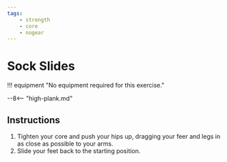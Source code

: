 ```yaml
---
tags:
    - strength
    - core
    - nogear
---
```


#  Sock Slides

!!! equipment "No equipment required for this exercise."

--8<-- "high-plank.md"

## Instructions

1. Tighten your core and push your hips up, dragging your feer and legs in as close as possible to your arms.
2. Slide your feet back to the starting position.